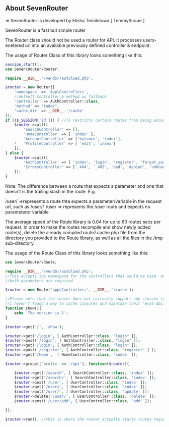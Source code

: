 ## About SevenRouter

=> SevenRouter is developed by Elisha Temiloluwa [ TemmyScope ]	

SevenRouter is a fast but simple router

The Router class should not be used a router for API. It processes users-enetered url into an available 
previously defined controller & endpoint.

The usage of Router Class of this library looks something like this:

```php
session_start();
use Seven\Router\Router;

require __DIR__.'/vendor/autoload.php';

$router = new Router([
	'namespace' => 'App\Controllers',
	//default Controller & method as fallback
	'controller' => AuthController::class,
	'method' => "index",
	'cache_dir' => __DIR__.'/cache'
]);
if (($_SESSION['id'])) { //To restricts certain routes from being accessed without a certain session set
	$router->call([
		'SearchController' => [],
		'HomeController' => [ 'index' ],
		'AccountController' => ['balance', 'index'],
 	*	'ProfileController' => [ 'edit', 'index']
	]);
} else {
	$router->call([
		'AuthController' => [ 'index', 'login', 'register', 'forgot_password', 'activate', 'about', 'logout'],
		'ErrorsController' => ['_404', '_405', 'bad', 'denied', 'unknown']
	]);
}
```


Note: The difference between a route that expects a parameter and one that doesn't is the trailing slash in the route. E.g.

/user/ =>represents a route thta expects a parameter/variable in the request url, such as /user/1
/user => represents the /user route and expects no parameteror variable

The average speed of the Route library is 0.04 for up to 60 routes secs per request.
In order to make the routes recompile and show newly added route(s), delete the already compiled route7.cache.php file from the directory you provided to the Route library, as well as all the files in the /tmp sub-directory.

The usage of the Route Class of this library looks something like this:
```php
use Seven\Router\Route;

require __DIR__.'/vendor/autoload.php';
//This accepts the namespace for the controllers that would be used. and the cache directory for the compiled routes
//both parameters are required

$router = new Route('app\Controllers', __DIR__.'/cache');

//Please note that the router does not currently support any closure instance, use standard functions
//i haven't found a way to cache closures and maintain their 'eval-ability' without suffering a high lag in performance.
function show(){
	echo 'The version is 1';
}

$router->get('/', 'show');

$router->get('/login', [ AuthController::class, "login" ]);
$router->post('/login', [ AuthController::class, "login" ]);
$router->get('/login', [ AuthController::class, "login" ]);
$router->post('/register', [ AuthController::class, "register" ] );
$router->get('/home',  [ HomeController::class, 'index' ]);

$router->group(['prefix' => '/api'], function($router){

	$router->get('/search', [ SearchController::class, 'index' ]);
	$router->get('/search/', [ SearchController::class, 'index' ]);
	$router->post('/user', [ UserController::class, 'index' ]);
	$router->get('/users', [ UserController::class, 'index' ]);
	$router->put('/user/', [ UserController::class, 'update' ]);
	$router->delete('/user/', [ UserController::class, 'delete' ]);
	$router->post('/user/add', [ UserController::class, 'add' ]);

});

$router->run(); //this is where the router actually starts routes request

```